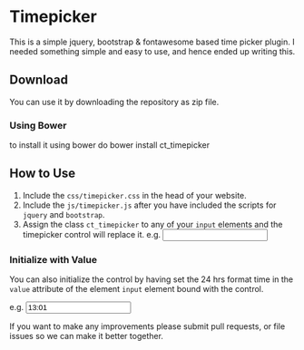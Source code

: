 # Timepicker

This is a simple jquery, bootstrap & fontawesome based time picker plugin. I needed something simple and easy to use, and 
hence ended up writing this. 

## Download
You can use it by downloading the repository as zip file.

### Using Bower
to install it using bower do 
    bower install ct_timepicker
    
## How to Use

1. Include the `css/timepicker.css` in the head of your website. 
2. Include the `js/timepicker.js` after you have included the scripts for `jquery` and `bootstrap`.
3. Assign the class `ct_timepicker` to any of your `input` elements and the timepicker control will replace it.
e.g.
    <input type="text" name="sometime" class="ct_timepicker">

### Initialize with Value

You can also initialize the control by having set the 24 hrs format time in the `value` attribute of the element `input` element
bound with the control.

e.g. 
    <input type="text" value="13:01" name="sometime" class="ct_timepicker">
    
If you want to make any improvements please submit pull requests, or file issues so we can make it better together.

